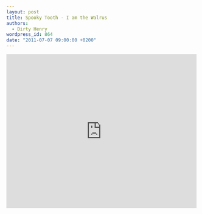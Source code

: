 ```yaml
---
layout: post
title: Spooky Tooth - I am the Walrus
authors:
  - Dirty Henry
wordpress_id: 864
date: "2011-07-07 09:00:00 +0200"
---
```


<iframe width="500" height="405" src="http://www.youtube.com/embed/BzVkzBp7kO8" frameborder="0" allowfullscreen></iframe>
